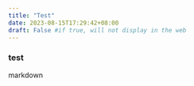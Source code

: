 ```yaml
---
title: "Test"
date: 2023-08-15T17:29:42+08:00
draft: False #if true, will not display in the web
---
```


### test
markdown